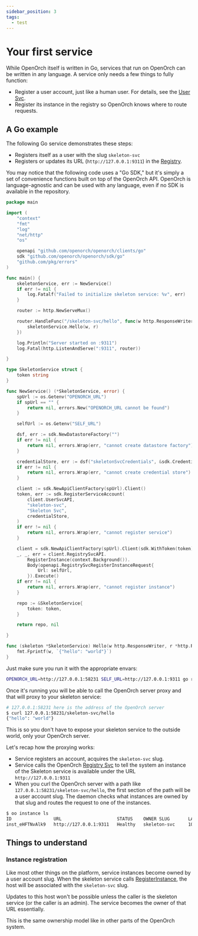 ```yaml
---
sidebar_position: 3
tags:
  - test
---
```


# Your first service

While OpenOrch itself is written in Go, services that run on OpenOrch can be written in any language.
A service only needs a few things to fully function:

- Register a user account, just like a human user. For details, see the [User Svc](/docs/built-in-services/user-svc).
- Register its instance in the registry so OpenOrch knows where to route requests.

## A Go example

The following Go service demonstrates these steps:

- Registers itself as a user with the slug `skeleton-svc`
- Registers or updates its URL (`http://127.0.0.1:9311`) in the [Registry](/docs/built-in-services/registry-svc).

You may notice that the following code uses a "Go SDK," but it's simply a set of convenience functions built on top of the OpenOrch API.
OpenOrch is language-agnostic and can be used with any language, even if no SDK is available in the repository.

```go
package main

import (
	"context"
	"fmt"
	"log"
	"net/http"
	"os"

	openapi "github.com/openorch/openorch/clients/go"
	sdk "github.com/openorch/openorch/sdk/go"
	"github.com/pkg/errors"
)

func main() {
	skeletonService, err := NewService()
	if err != nil {
		log.Fatalf("Failed to initialize skeleton service: %v", err)
	}

	router := http.NewServeMux()

	router.HandleFunc("/skeleton-svc/hello", func(w http.ResponseWriter, r *http.Request) {
		skeletonService.Hello(w, r)
	})

	log.Println("Server started on :9311")
	log.Fatal(http.ListenAndServe(":9311", router))

}

type SkeletonService struct {
	token string
}

func NewService() (*SkeletonService, error) {
	spUrl := os.Getenv("OPENORCH_URL")
	if spUrl == "" {
		return nil, errors.New("OPENORCH_URL cannot be found")
	}

	selfUrl := os.Getenv("SELF_URL")

	dsf, err := sdk.NewDatastoreFactory("")
	if err != nil {
		return nil, errors.Wrap(err, "cannot create datastore factory")
	}

	credentialStore, err := dsf("skeletonSvcCredentials", &sdk.Credential{})
	if err != nil {
		return nil, errors.Wrap(err, "cannot create credential store")
	}

	client := sdk.NewApiClientFactory(spUrl).Client()
	token, err := sdk.RegisterServiceAccount(
		client.UserSvcAPI,
		"skeleton-svc",
		"Skeleton Svc",
		credentialStore,
	)
	if err != nil {
		return nil, errors.Wrap(err, "cannot register service")
	}

	client = sdk.NewApiClientFactory(spUrl).Client(sdk.WithToken(token))
	_, _, err = client.RegistrySvcAPI.
		RegisterInstance(context.Background()).
		Body(openapi.RegistrySvcRegisterInstanceRequest{
			Url: selfUrl,
		}).Execute()
	if err != nil {
		return nil, errors.Wrap(err, "cannot register instance")
	}

	repo := &SkeletonService{
		token: token,
	}

	return repo, nil

}

func (skeleton *SkeletonService) Hello(w http.ResponseWriter, r *http.Request) {
	fmt.Fprintf(w, `{"hello": "world"}`)
}
```

Just make sure you run it with the appropriate envars:

```sh
OPENORCH_URL=http://127.0.0.1:58231 SELF_URL=http://127.0.0.1:9311 go run main.go
```

Once it's running you will be able to call the OpenOrch server proxy and that will proxy to your skeleton service:

```sh
# 127.0.0.1:58231 here is the address of the OpenOrch server
$ curl 127.0.0.1:58231/skeleton-svc/hello
{"hello": "world"}
```

This is so you don't have to expose your skeleton service to the outside world, only your OpenOrch server.

Let's recap how the proxying works:

- Service registers an account, acquires the `skeleton-svc` slug.
- Service calls the OpenOrch [Registry Svc](/docs/built-in-services/registry-svc) to tell the system an instance of the Skeleton service is available under the URL `http://127.0.0.1:9311`
- When you curl the OpenOrch server with a path like `127.0.0.1:58231/skeleton-svc/hello`, the first section of the path will be a user account slug. The daemon checks what instances are owned by that slug and routes the request to one of the instances.

```sh
$ oo instance ls
ID                URL                     STATUS    OWNER SLUG       LAST HEARTBEAT
inst_eHFTNvAlk9   http://127.0.0.1:9311   Healthy   skeleton-svc     10s ago
```

## Things to understand

### Instance registration

Like most other things on the platform, service instances become owned by a user account slug. When the skeleton service calls [RegisterInstance](/docs/openorch/register-instance), the host will be associated with the `skeleton-svc` slug.

Updates to this host won't be possible unless the caller is the skeleton service (or the caller is an admin). The service becomes the owner of that URL essentially.

This is the same ownership model like in other parts of the OpenOrch system.
